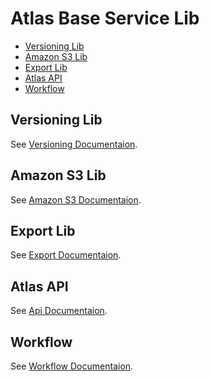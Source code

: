 # Atlas Base Service Lib

<!-- toc -->

- [Versioning Lib](#versioning-lib)
- [Amazon S3 Lib](#amazon-s3-lib)
- [Export Lib](#export-lib)
- [Atlas API](#atlas-api)
- [Workflow](#workflow)

<!-- tocstop -->

## Versioning Lib

See [Versioning Documentaion](documentation/versioning/README.md).

## Amazon S3 Lib

See [Amazon S3 Documentaion](documentation/amazon/README.md).

## Export Lib

See [Export Documentaion](documentation/export/README.md).

## Atlas API

See [Api Documentaion](documentation/api/README.md).

## Workflow

See [Workflow Documentaion](documentation/workflow/README.md).